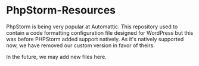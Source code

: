 PhpStorm-Resources
==================

PhpStorm is being very popular at Automattic. This repository used to contain a code formatting configuration file designed for WordPress but this was before PHPStorm added support natively. As it's natively supported now, we have removed our custom version in favor of theirs.

In the future, we may add new files here.
